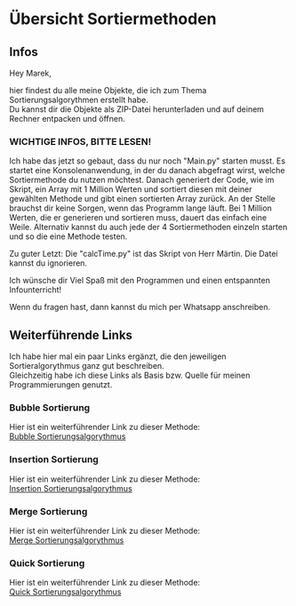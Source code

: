 # Übersicht Sortiermethoden

## Infos

Hey Marek,

hier findest du alle meine Objekte, die ich zum Thema Sortierungsalgorythmen 
erstellt habe.  
Du kannst dir die Objekte als ZIP-Datei herunterladen und auf deinem Rechner entpacken und öffnen.

### WICHTIGE INFOS, BITTE LESEN!
Ich habe das jetzt so gebaut, dass du nur noch "Main.py" starten musst. Es startet eine Konsolenanwendung, in der du danach abgefragt wirst, welche Sortiermethode du nutzen möchtest.
Danach generiert der Code, wie im Skript, ein Array mit 1 Million Werten und sortiert diesen mit deiner gewählten Methode und gibt einen sortierten Array zurück. 
An der Stelle brauchst dir keine Sorgen, wenn das Programm lange läuft. Bei 1 Million Werten, die er generieren und sortieren muss, dauert das einfach eine Weile.
Alternativ kannst du auch jede der 4 Sortiermethoden einzeln starten und so die eine Methode testen. 

Zu guter Letzt:
Die "calcTime.py" ist das Skript von Herr Märtin. Die Datei kannst du ignorieren. 

Ich wünsche dir Viel Spaß mit den Programmen und einen entspannten Infounterricht!



Wenn du fragen hast, dann kannst du mich per Whatsapp anschreiben. 

## Weiterführende Links

Ich habe hier mal ein paar Links ergänzt, die den jeweiligen Sortieralgorythmus ganz gut beschreiben.  
Gleichzeitig habe ich diese Links als Basis bzw. Quelle für meinen Programmierungen genutzt.

### Bubble Sortierung

Hier ist ein weiterführender Link zu dieser Methode:  
[Bubble Sortierungsalgorythmus](https://www.happycoders.eu/de/algorithmen/bubble-sort/)

### Insertion Sortierung

Hier ist ein weiterführender Link zu dieser Methode:  
[Insertion Sortierungsalgorythmus](https://www.happycoders.eu/de/algorithmen/insertion-sort/)

### Merge Sortierung

Hier ist ein weiterführender Link zu dieser Methode:  
[Merge Sortierungsalgorythmus](https://www.happycoders.eu/de/algorithmen/mergesort/)

### Quick Sortierung

Hier ist ein weiterführender Link zu dieser Methode:  
[Quick Sortierungsalgorythmus](https://www.happycoders.eu/de/algorithmen/quicksort/)
